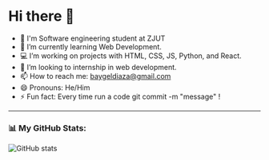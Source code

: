 # Hi there 👋

- 🏢 I'm Software engineering student at ZJUT
- 🌱 I’m currently learning Web Development.
- 💻 I’m working on projects with HTML, CSS, JS, Python, and React.
- 🤝 I’m looking to internship in web development.
- 📫 How to reach me: baygeldiaza@gmail.com
- 😄 Pronouns: He/Him
- ⚡ Fun fact: Every time run a code git commit -m "message" !

---

### 📊 My GitHub Stats:
![GitHub stats](https://github-readme-stats.vercel.app/api?username=BAY1818&show_icons=true&theme=dark&refresh=1)

